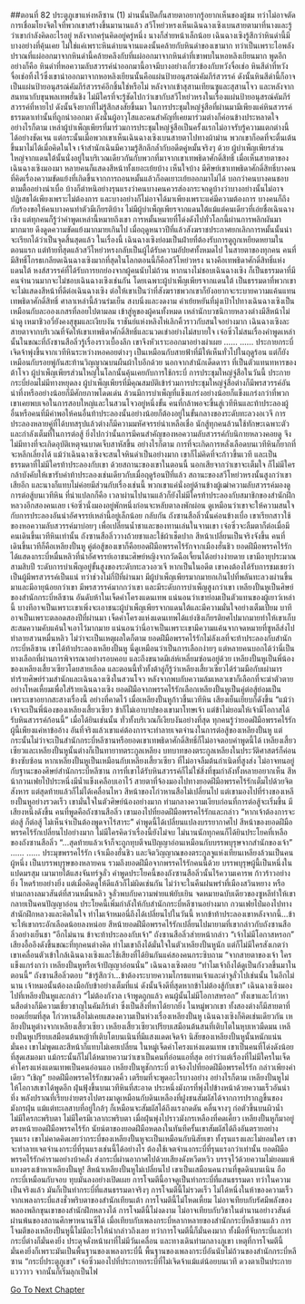 ##ตอนที่ 82 ประตูภูเขาแห่งหลีซาน (1)
ม่านนั้นปิดกั้นสายตาอยากรู้อยากเห็นของผู้ชม ทว่าไม่อาจตัดการเชื่อมโยงจิตใจที่พวกเขาสร้างขึ้นมานานแล้ว
สวีโหย่วหรงเห็นเฉินฉางเซิงเบนสายตามาที่นางและรู้ว่าเขากำลังคิดอะไรอยู่ หลังจากครุ่นคิดอยู่ครู่หนึ่ง นางก็ส่ายหน้าเล็กน้อย
เฉินฉางเซิงรู้สึกว่าหินดำนี้มีบางอย่างที่คุ้นเคย ไม่ใช่แค่เพราะหินดำบนจานแดงนั้นคล้ายกับหินดำของเขามาก ทว่าเป็นเพราะไอพลังปราณที่แผ่ออกมาจากหินดำนี้คล้ายคลึงกับที่แผ่ออกมาจากหินดำที่เขาพบในหอหลิงเยียนมาก พูดอีกอย่างก็คือ หินดำที่หอความลับสวรรค์นำออกมานี้อาจมีบางอย่างเกี่ยวข้องกับหวังจื่อเช่อ
หินสีดำที่หวังจื่อเช่อทิ้งไว้ซึ่งเขานำออกมาจากหอหลิงเยียนนั้นคือแผ่นป้ายอนุสรณ์คัมภีร์สวรรค์ ดังนั้นหินสีดำนี้ก็อาจเป็นแผ่นป้ายอนุสรณ์คัมภีร์สวรรค์อีกชิ้นใช่หรือไม่ หลังจากเข้าสุสานเทียนซูและสุสานโจว และหลังจากสนทนากับขุนพลเทพฮั่นชิง ไม่มีใครที่จะรู้ชัดไปกว่าเขากับสวีโหย่วหรงในเรื่องแผ่นป้ายอนุสรณ์คัมภีร์สวรรค์ที่หายไป ดังนั้นจึงยากที่ไม่รู้สึกสงสัยขึ้นมา
ในการประชุมใหญ่จู่สือที่ผ่านมามีเพียงแค่หินสวรรค์ธรรมดาเท่านั้นที่ถูกนำออกมา ดังนั้นผู้อาวุโสและคนสำคัญที่เคยมาร่วมต่างก็ค่อนข้างประหลาดใจ อย่างไรก็ตาม เหล่าผู้บำเพ็ญเพียรที่มาร่วมการประชุมใหญ่จู่สือเป็นครั้งแรกไม่อาจรับรู้ความแตกต่างนี้ได้อย่างชัดเจน แต่กระนั้นเมื่อพวกเขาเห็นเฉินฉางเซิงเบนสายตาไปทางผ้าม่าน พวกเขาก็อดที่จะตื่นเต้นขึ้นมาไม่ได้เมื่อคิดในใจ เจ้าสำนักเฉินมีความรู้สึกลึกล้ำกับอดีตคู่หมั้นจริงๆ ด้วย
ผู้บำเพ็ญเพียรส่วนใหญ่จากแดนใต้นั้นนั่งอยู่ในบริเวณเดียวกันกับพวกที่มาจากเขาเทพธิดาศักดิ์สิทธิ์ เมื่อเห็นสายตาของเฉินฉางเซิงมองมา หลายคนก็แสดงสีหน้าทั้งเยอะเย้ยบ้าง เห็นใจบ้าง มีศิษย์เขาเทพธิดาศักดิ์สิทธิ์บางคนที่คิดเรื่องความขัดแย้งที่เกิดขึ้นจากการถอนหมั้นแล้วก็อดเยาะเย้ยออกมาไม่ได้ บอกว่าคนบางคนชอบตามตื้ออย่างน่าเบื่อ บ้างก็ตำหนิอย่างรุนแรงว่าคนบางคนควรส่องกระจกดูบ้างว่าบางอย่างนั้นไม่อาจปฏิเสธได้เพียงเพราะไม่ต้องการ และบางอย่างก็ไม่อาจได้มาเพียงเพราะแค่มีความต้องการ บางคนก็ถึงกับร้องขอให้คนบางคนทำตัวมีเกียรติบ้าง
ไม่มีผู้บำเพ็ญเพียรจากแดนใต้แม้แต่คนเดียวที่เอ่ยชื่อเฉินฉางเซิง แต่ทุกคนก็รู้ว่าคำพูดเหล่านี้หมายถึงเขา
การหมั้นหมายที่โด่งดังไปทั่วโลกนี้ผ่านการพลิกผันมามากมาย ดึงดูดความขัดแย้งมากมายเกินไป เมื่อฤดูหนาวปีที่แล้วสังฆราชประกาศยกเลิกการหมั้นนั้นน่าจะเรียกได้ว่าเป็นจุดสิ้นสุดแล้ว
ในเรื่องนี้ เฉินฉางเซิงย่อมเป็นฝ่ายที่ต้องรับการดูถูกเหยียดหยามในตอนแรก แต่ท้ายที่สุดแล้วสวีโหย่วหรงกลับเป็นผู้ได้รับความอัปยศทั้งหมดไป
ในสายตาของทุกคน คนที่มีสิทธิ์โกรธเกลียดเฉินฉางเซิงมากที่สุดในโลกตอนนี้ก็คือสวีโหย่วหรง
นางคือเทพธิดาศักดิ์สิทธิ์แห่งแดนใต้ หงส์สวรรค์ที่ได้รับการยกย่องจากผู้คนนับไม่ถ้วน หากนางไม่ชอบเฉินฉางเซิง ก็เป็นธรรมดาที่มีคนจำนวนมากจะไม่ชอบเฉินฉางเซิงเช่นกัน โดยเฉพาะผู้บำเพ็ญเพียรจากแดนใต้ เป็นธรรมดาที่พวกเขาจะไม่แสดงสีหน้าที่ดีต่อเฉินฉางเซิง ต่อให้เขาเป็นว่าที่สังฆราชพวกเขาก็ยังอยากจะระบายความแค้นแทนเทพธิดาศักดิ์สิทธิ์
ศาลาเหล่านี้ล้วนร่มเย็น สงบนิ่งและงดงาม คำเย้ยหยันที่มุ่งเป้าไปทางเฉินฉางเซิงเป็นเหมือนกับละอองเกสรที่ลอยไปตามลม เข้าสู่หูของผู้คนทั้งหมด
เหล่านักบวชนิกายหลวงต่างมีสีหน้าไม่น่าดู เหมาชิวอวี่ยังคงสุขุมและเงียบงัน ราชันย์แห่งหลิงไห่เลิกคิ้วราวกับสนใจอย่างมาก
เฉินฉางเซิงละสายตาจากบริเวณที่จัดให้เขาเทพธิดาศักดิ์สิทธิ์และนวดเข่าอย่างไม่สบายใจ
เจ๋อซิ่วไม่สนเรื่องคำพูดเหล่านั้นในขณะที่ถังซานสือลิ่วรู้เรื่องราวเบื้องลึก เขาจึงหัวเราะออกมาอย่างผ่าเผย
……
……
ประกายกระบี่เจิดจ้าพุ่งขึ้นจากเวทีหินระหว่างหอคอยต่างๆ เป็นเหมือนกับสายฟ้าที่มีให้เห็นทั่วไปในฤดูร้อน แต่ก็ยังเหมือนกับรอยพู่กันสะท้านวิญญาณบนผืนผ้าใบอีกด้วย
นอกจากสำนักเด็ดดารา ที่เป็นตัวแทนทหารของต้าโจว ผู้บำเพ็ญเพียรส่วนใหญ่ในโลกนั้นคุ้นเคยกับการใช้กระบี่ การประชุมใหญ่จู่สือในวันนี้ ประกายกระบี่ย่อมไม่มีทางหยุดลง
ผู้บำเพ็ญเพียรที่มีคุณสมบัติเข้าร่วมการประชุมใหญ่จู่สือต่างก็มีพรสวรรค์อันน่าทึ่งหรืออย่างน้อยก็มีศักยภาพโดดเด่น ล้วนมีการบำเพ็ญที่แข็งแกร่งอย่างน้อยก็แข็งแกร่งกว่าที่พวกเขาเคยพบเจอในการสอบใหญ่และในสวนโจวอยู่หนึ่งขั้น คนที่กล้าพอจะขึ้นสู่เวทีหินและท้าประลองผู้อื่นหรือคนที่มีค่าพอให้คนอื่นท้าประลองนั้นอย่างน้อยก็ต้องอยู่ในขั้นกลางของระดับทะลวงอเวจี
การประลองหลายคู่ที่ได้บทสรุปแล้วต่างก็มีความมหัศจรรย์น่าเหลือเชื่อ นักสู้ทุกคนล้วนใช้ทักษะเฉพาะตัวและกำลังเต็มที่ในการต่อสู้ ยิ่งไปกว่านั้นการมีคนสำคัญของหอความลับสวรรค์กับนิกายหลวงคอยดู จึงไม่มีทางที่จะเกิดอุบัติเหตุจนบาดเจ็บสาหัสขึ้น อย่างไรก็ตาม การที่จะเกิดการหลั่งเลือดบนเวทีหินก็ยากที่จะหลีกเลี่ยงได้
แม้ว่าเฉินฉางเซิงจะสนใจหินดำเป็นอย่างมาก เขาก็ไม่คิดที่จะก้าวขึ้นเวที และเป็นธรรมดาที่ไม่มีใครท้าประลองกับเขา
ด้วยสถานะของเขาในตอนนี้ นอกเสียจากว่าเขาจะเต็มใจ ก็ไม่มีใครกล้าบังคับให้เขารับคำท้าประลองเช่นเดียวกับเมื่อฤดูร้อนปีที่แล้ว
สถานะของสวีโหย่วหรงนั้นสูงกว่าเขาเสียอีก และนางก็แทบไม่ค่อยมีส่วนกับเรื่องเช่นนี้
พวกเขาแค่นั่งอยู่ด้านข้างผู้เฒ่าความลับสวรรค์มองดูการต่อสู้บนเวทีหิน
ที่น่าแปลกก็คือ เวลาผ่านไปนานแล้วก็ยังไม่มีใครท้าประลองกับสมาชิกของสำนักฝึกหลวงอีกสองคนเลย
เจ๋อซิ่วนั่งมองอยู่พักหนึ่งก่อนจะหลับตาลงพักผ่อน ดูเหมือนว่าเขาจะให้ความสนใจกับการประลองอันน่าอัศจรรย์เหล่านี้อยู่เล็กน้อย
กลับกัน ถังซานสือลิ่วนั้นค่อนข้างเบื่อ เขาเรียกสาวใช้ของหอความลับสวรรค์มาบ่อยๆ เพื่อเปลี่ยนน้ำชาและของทานเล่นในจานเขา
เจ๋อซิ่วจะลืมตาก็ต่อเมื่อมีคนเดินขึ้นเวทีหินเท่านั้น ถังซานสือลิ่ววางถ้วยชาและใช้ผ้าเช็ดปาก สีหน้าเปลี่ยนเป็นจริงจังขึ้น
คนที่เดินขึ้นเวทีก็คือเหลียงปั้นหู
คู่ต่อสู้ของเขาก็คือยอดฝีมือพรรคไร้รักจากเมืองฮั่นชิว
ยอดฝีมือพรรคไร้รักได้แสดงกระบี่หมื่นหลิวที่น่าอัศจรรย์เอาชนะศิษย์หญิงจากวัดฉือเจี้ยนได้อย่างง่ายดาย เขามีอายุประมาณสามสิบปี ระดับการบำเพ็ญอยู่ขั้นสูงของระดับทะลวงอวเจี หากเป็นในอดีต เขาคงต้องได้รับการชมเชยว่าเป็นผู้มีพรสวรรค์เป็นแน่ ทว่าช่วงไม่กี่ปีที่ผ่านมา มีผู้บำเพ็ญเพียรมากมายกเกินไปที่พลันทะลวงผ่านขึ้นมาและมีอายุน้อยกว่าเขา มีพรสวรรค์มากกว่าเขา และมีระดับการบำเพ็ญสูงกว่าเขา
เหลียงปั้นหูเป็นศิษย์ของสำนักกระบี่หลีซาน อันดับห้าในเจ็ดคำโครงแดนเทพ แน่นอนว่าเขาย่อมเป็นตัวแทนของผู้เยาว์เหล่านี้
บางทีอาจเป็นเพราะเขาเพิ่งจะเอาชนะผู้บำเพ็ญเพียรจากแดนใต้และมีความมั่นใจอย่างเต็มเปี่ยม บาทีอาจเป็นเพราะตลอดสองปีที่ผ่านมา เจ็ดคำโครงแห่งแดนเทพได้แย่งชิงเกียรติยศไปมากมายทำให้เขาเก็บสะสมความคับแค้นใจเอาไว้มากมาย แน่นอนว่านี่อาจเป็นเพราะเขามีความแค้นจากจดหมายที่ซูหลีส่งไปทำลายสวนหมื่นหลิว ไม่ว่าจะเป็นเหตุผลใดก็ตาม ยอดฝีมือพรรคไร้รักไม่ลังเลที่จะท้าประลองกับสำนักกระบี่หลีซาน
เขาได้ท้าประลองเหลียงปั้นหู นี่ดูเหมือนว่าเป็นการเลือกง่ายๆ แต่หลายคนบอกได้ว่านี่เป็นทางเลือกที่ผ่านการพิจารณาอย่างรอบคอบ และถึงขนาดมีเล่ห์เหลี่ยมซ่อนอยู่ด้วย
เหลียงปั้นหูเป็นพี่น้องของเหลียงเสี้ยวเซียวโดยสายเลือด และตอนนี้ทั่วทั้งต้าลู่ก็รู้ว่าเหลียงเสี้ยวเซียวได้ร่วมมือกับเผ่ามาร ทำร้ายศิษย์ร่วมสำนักและเฉินฉางเซิงในสวนโจว หลังจากพบกับความล้มเหลวเขาก็เลือกที่จะฆ่าตัวตายอย่างโหดเหี้ยมเพื่อใส่ร้ายเฉินฉางเซิง
ยอดฝีมือจากพรรคไร้รักเลือกเหลียงปั้นหูเป็นคู่ต่อสู้ย่อมเป็นเพราะเขาอยากสะสางเรื่องนี้ อย่างที่คาดไว้ เมื่อเหลียงปั้นหูก้าวขึ้นเวทีหิน เสียงเย็นเยียบก็ดังขึ้น “แม้ว่าเจ้าจะเป็นพี่น้องของเหลียงเสี้ยวเซียว ข้าก็ไม่เอาบาปของเขามาโทษเจ้า แต่ข้าไม่ยอมให้เจ้ามีโอกาสได้รับหินสวรรค์ก้อนนี้”
เมื่อได้ยินเช่นนั้น ทั่วทั้งบริเวณก็เงียบงันอย่างที่สุด
ทุกคนรู้ว่ายอดฝีมือพรรคไร้รักผู้นี้เพียงแค่หาข้ออ้าง อันที่จริงแล้วเขาแค่ต้องการจะทำลายเจตจำนงในการต่อสู้ของเหลียงปั้นหู
แต่กระนั้นไม่ว่าจะเป็นสำนักกระบี่หลีซานหรือยอดเขาเทพธิดาศักดิ์สิทธิ์ก็ไม่อาจตอบคำพูดนี้ได้
เหลียงเสี้ยวเซียวและเหลียงปั้นหูนั้นต่างก็เป็นทายาทตระกูลเหลียง บทบาทของตระกูลเหลียงในประวัติศาสตร์ก็ค่อนข้างซับซ้อน หากเหลียงปั้นหูเป็นเหมือนกับเหลียงเสี้ยวเซียว ที่ไม่อาจลืมต้นกำเนิดที่สูงส่ง ไม่อาจทนอยู่กับฐานะของศิษย์สำนักกระบี่หลีซาน การที่เขาได้รับหินสวรรค์ก็ไม่ใช่สิ่งที่ขุมกำลังทั้งหลายอยากเห็น
สีหน้ากวนเฟยไป๋ประหนึ่งมีน้ำแข็งเคลือบเอาไว้ สายตาที่จ้องมองไปทางยอดฝีมือพรรคไร้รักเต็มไปด้วยจิตสังหาร แต่สุดท้ายแล้วก็ไม่ได้เคลื่อนไหว
สีหน้าของโก่วหานสือไม่เปลี่ยนไป แต่เขามองไปที่ร่างของเหลียงปั้นหูอย่างรวดเร็ว เขามั่นใจในตัวศิษย์น้องอย่างมาก
ท่ามกลางความเงียบก่อนที่การต่อสู้จะเริ่มขึ้น มีเสียงหนึ่งดังขึ้น
คนที่พูดคือถังซานสือลิ่ว
เขามองไปที่ยอดฝีมือพรรคไร้รักและกล่าว “หากเจ้าต้องการจะต่อสู้ ก็ต่อสู้ ไม่เห็นจำเป็นต้องพูดจาไร้สาระ”
คำพูดนี้ได้เปลี่ยนแปลงบรรยากาศไป สีหน้าของยอดฝีมือพรรคไร้รักเปลี่ยนไปอย่างมาก
ไม่มีใครคิดว่าเรื่องนี้ยังไม่จบ ไม่นานนักทุกคนก็ได้ยินประโยคที่เหลือของถังซานสือลิ่ว
“...สุดท้ายแล้วเจ้าก็จะถูกทุบตีจนปัญญาอ่อนเหมือนกับบรรพบุรุษจากสำนักของเจ้า”
……
……
ประมุขพรรคไร้รัก เจ้าเมืองฮั่นชิว และจิตวิญญาณของตระกูลจูแห่งเทียนเหลียงล้วนเป็นคนผู้หนึ่ง เป็นบรรพบุรุษของหลายคน รวมถึงยอดฝีมือจากพรรคไร้รักคนนี้ด้วย
บรรพบุรุษผู้นี้เป็นหนึ่งในแปดมรสุม เมามายใต้แสงจันทร์จูลั่ว
คำพูดประโยคนี้ของถังซานสือลิ่วนั้นไร้ความเคารพ ก้าวร้าวอย่างยิ่ง โหดร้ายอย่างยิ่ง แต่เมื่อคิดดูให้ดีแล้วก็ไม่ผิดเช่นกัน
ไม่ว่าจะในคืนฝนพรำที่เมืองสวินหยาง หรือท่ามกลางลมวสันต์ที่สวนหมื่นหลิว จูลั่วพบกับความพ่ายแพ้ยับเยิน จดหมายฉบับเดียวของซูหลีทำให้เขากลายเป็นคนปัญญาอ่อน
ประโยคนี้เพิ่มกำลังให้กับสำนักกระบี่หลีซานอย่างมาก
กวนเฟยไป๋มองไปทางสำนักฝึกหลวงและคิดในใจ ทำไมเจ้าหมอนี่ถึงได้เปลี่ยนไปในวันนี้ หากข้าท้าประลองเขาหลังจากนี้...ข้าจะให้เขากระอักเลือดน้อยลงหน่อย
สีหน้ายอดฝีมือพรรคไร้รักเปลี่ยนไปมายามที่เขากล่าวกับถังซานสือลิ่วอย่างเย็นชา “อีกไม่นาน ข้าจะท้าประลองกับเจ้า”
ถังซานสือลิ่วส่ายหน้ากล่าว “เจ้าไม่มีโอกาสหรอก”
เสียงอื้ออึงดังขึ้นขณะที่ทุกคนต่างคิด ทำไมเขาถึงได้มั่นใจในตัวเหลียงปั้นหูนัก แต่ก็ไม่มีใครสังเกตว่าเขาเคลื่อนตัวเข้าใกล้เฉินฉางเซิงและใช้เสียงที่ได้ยินกันแค่สองคนกระซิบถาม “จากสายตาของเจ้า ใครแข็งแกร่งกว่า เหลียงปั้นหูหรือเจ้าปัญญาอ่อนนั่น”
เฉินฉางเซิงตอบ “ทำไมเจ้าถึงได้ดูเป็นกังวลขึ้นมาในตอนนี้”
ถังซานสือลิ่วตอบ “ข้ารู้สึกว่า...ข้าต้องระบายความโกรธแทนเจ้าและด่าจูลั่วไปเช่นนั้น ในอีกไม่นาน เจ้าหมอนั้นต้องลงมือกับข้าอย่างเต็มที่แน่ ดังนั้นจึงดีที่สุดหากข้าไม่ต้องสู้กับเขา”
เฉินฉางเซิงมองไปที่เหลียงปั้นหูและกล่าว “ไม่ต้องกังวล เจ้าพูดถูกแล้ว คนผู้นั้นไม่มีโอกาสหรอก”
ทั้งเขาและโก่วหานสือต่างก็มีความเชี่ยวชาญในคัมภีร์เต๋า ซึ่งเป็นสิ่งที่หาได้ยากยิ่ง ในหมู่พวกเขา ทั้งสองต่างก็มีสายตาที่ยอดเยี่ยมที่สุด
โก่วหานสือไม่เคยแสดงความเป็นห่วงเรื่องเหลียงปั้นหู
เฉินฉางเซิงก็คิดเช่นเดียวกัน
เหลียงปั้นหูต่างจากเหลียงเสี้ยวเซียว
เหลียงเสี้ยวเซียวเปรียบเสมือนต้นสนที่เติบโตในหุบเหวมืดมน
เหลียงปั้นหูเปรียบเสมือนต้นหญ้าที่เติบโตบนเนินที่มีแสงแดดเจิดจ้า
นิสัยของเหลียงปั้นหูนั้นหนักแน่นมั่นคง เขาไม่พูดและสีหน้าก็แทบไม่เคยเปลี่ยน
ในหมู่เจ็ดคำโครงแห่งแดนเทพ เขาเป็นคนที่โด่งดังน้อยที่สุดเสมอมา
แม้กระนั้นก็ไม่ได้หมายความว่าเขาเป็นคนที่อ่อนแอที่สุด
อย่าว่าแต่เรื่องที่ไม่มีใครในเจ็ดคำโครงแห่งแดนเทพเป็นคนอ่อนแอ
เหลียงปั้นหูชักกระบี่ ตาจ้องไปที่ยอดฝีมือพรรคไร้รัก กล่าวเพียงคำเดียว “เชิญ”
ยอดฝีมือพรรคไร้รักขมวดคิ้ว เตรียมที่จะพูดอะไรบางอย่าง
อย่างไรก็ตาม เหลียงปั้นหูไม่ให้โอกาสเขาได้พูดอีก
ฝุ่นฟุ้งขึ้นบนเวทีหินที่สะอาด ประหนึ่งมังกรที่พุ่งไปข้างหน้าด้วยความเร็วอันน่าทึ่ง
พลังปราณที่เรียบง่ายตรงไปตรงมาดูเหมือนกับดินเหลืองที่ฝูงชนสัมผัสได้จากการปรากฏขึ้นของมังกรฝุ่น
แม้แต่ทะเลสาบที่อยู่ใกล้ๆ ก็เหมือนจะสัมผัสได้ถึงแรงกดดัน คลื่นจางๆ ก่อตัวขึ้นบนผิวน้ำ
ไม่มีใครกะพริบตา ไม่มีใครมีเวลากะพริบตา เมื่อฝุ่นพุ่งไปราวมังกรเหลืองที่คดเคี้ยว เหลียงปั้นหูก็มาอยู่ตรงหน้ายอดฝีมือพรรคไร้รัก
นัยน์ตาของยอดฝีมือหดลงในทันทีครั้นเขาสัมผัสได้ถึงอันตรายอย่างรุนแรง
เขาไม่คาดคิดเลยว่ากระบี่ของเหลียงปั้นหูจะเป็นเหมือนกับนิสัยเขา ทั้งรุนแรงและไม่ยอมใคร
เขาจะทำลายเจตจำนงกระบี่ที่รุนแรงเช่นนี้ได้อย่างไร ต้องใช้เจตจำนงกระบี่ที่รุนแรงกว่าเท่านั้น
ยอดฝีมือพรรคไร้รักคำรามอย่างบ้าคลั่ง ส่งกระบี่ผ่านอากาศไปด้วยเสียงดังหวีดหวิว บรรจุไว้ด้วยความไม่ยอมแพ้แทงตรงเข้าหาเหลียงปั้นหู!
สีหน้าเหลียงปั้นหูไม่เปลี่ยนไป เขาเป็นเสมือนคนงานที่ขุดดินบนเนิน ถือกระบี่เหมือนกับจอบ ทุบมันลงอย่างเปิดเผย
การโจมตีนี้อาจดูเป็นท่ากระบี่ที่แสนธรรมดา ทว่าในความเป็นจริงแล้ว มันก็เป็นท่ากระบี่ที่แสนธรรมดาจริงๆ
การโจมตีนี้ไม่รวดเร็ว ไม่ได้หนึ่งในห้าของความเร็วจากเพลงกระบี่แสงชั่วพริบตาของสำนักเทียนเต้า
การโจมตีนี้ไม่โหดเหี้ยม ไม่อาจเทียบกับรัศมีพลังของพลองพลิกขุนเขาของสำนักฝึกหลวงได้
การโจมตีนี้ไม่งดงาม ไม่อาจเทียบกับวิชาในตำนานอย่างวสันต์ผ่านพ้นของสถานศึกษาหนานซีได้
เมื่อเทียบกับเพลงกระบี่หลากหลายของสำนักกระบี่หลีซานแล้ว การโจมตีของเหลียงปั้นหูนี้ไม่มีอะไรให้น่ากล่าวถึงเลย
ทว่าการโจมตีนี้ก็มั่นคงมาก ทั้งมือที่จับกระบี่และท่ากระบี่ต่างก็มั่นคงยิ่ง ประดุจดั่งหน้าผาที่ไม่มีวันเคลื่อน และทางเดินท่ามกลางภูเขา
เหตุที่การโจมตีนี้มั่นคงยิ่งก็เพราะมันเป็นพื้นฐานของเพลงกระบี่นี้ พื้นฐานของเพลงกระบี่อันนับไม่ถ้วนของสำนักกระบี่หลีซาน
“กระบี่ประตูภูเขา”
เจ๋อซิ่วมองไปที่ประกายกระบี่ที่ไม่เจิดจ้าแม้แต่น้อยบนเวที ดวงตาเป็นประกายแวววาว จากนั้นก็เริ่มลุกเป็นไฟ


[Go To Next Chapter]( ./592.md)